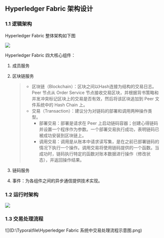 ## Hyperledger Fabric 架构设计

### 1.1 逻辑架构

Hyperledger Fabric 整体架构如下图

![](D:\Typora\file\分布式账本技术服务.png)

Hyperledger Fabric 四大核心组件：

1. 成员服务

2. 区块链服务

   > - 区块链（Blockchain）：区块之间以Hash连接为结构的交易日志。Peer 节点从 Order Service 节点接收交易区块，并根据背书策略和并发冲突标记区块上的交易是否有效，然后将该区块追加到 Peer 文件系统中的 Hash Chain 上。
   > - 交易（Transaction）：建议分为对链码的部署和调用两种操作类型。
   >   - 部署交易：部署是请求在 Peer 上启动链码容器；创建心得链码并设置一个程序作为参数。一个部署交易执行成功，表明链码已被成功安装到区块链上。
   >   - 调用交易：调用是从账本中请求读写集，是在之前已部署链码的情况下执行一个操作。调用交易将使用链码提供的一个函数。当成功时，链码执行特定的函数对账本数据进行操作（修改状态），并返回操作结果。

3. 链码服务

4. 事件：为各组件之间的异步通信提供技术实现。



### 1.2 运行时架构

![](D:\Typora\file\实际运行时架构图.png)

 

### 1.3 交易处理流程

![](D:\Typora\file\Hyperledger Fabric 系统中交易处理流程示意图.png)